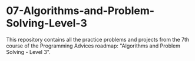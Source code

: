 # 07-Algorithms-and-Problem-Solving-Level-3
This repository contains all the practice problems and projects from the 7th course of the Programming Advices roadmap:   "Algorithms and Problem Solving - Level 3".
